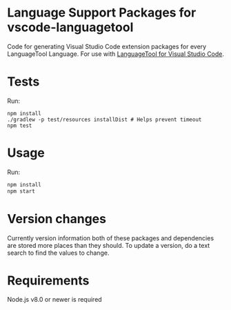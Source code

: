 # Language Support Packages for vscode-languagetool

Code for generating Visual Studio Code extension packages for every LanguageTool Language.  For use with [LanguageTool for Visual Studio Code](https://github.com/valentjn/vscode-languagetool).

# Tests

Run:

```
npm install
./gradlew -p test/resources installDist # Helps prevent timeout
npm test
```

# Usage

Run:
```sh
npm install
npm start
```

# Version changes

Currently version information both of these packages and dependencies are stored more places than they should.  To update a version, do a text search to find the values to change.

# Requirements

Node.js v8.0 or newer is required
